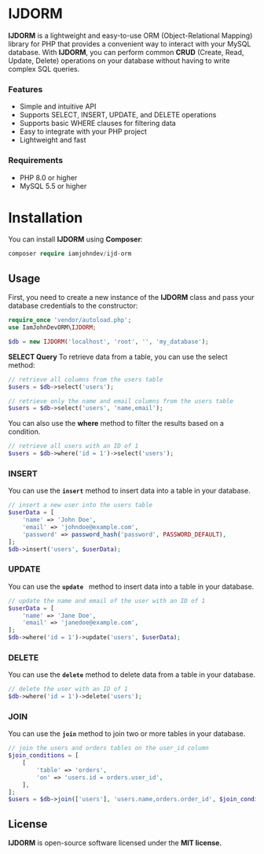# IJDORM
**IJDORM** is a lightweight and easy-to-use ORM (Object-Relational Mapping) library for PHP that provides a convenient way to interact with your MySQL database. With **IJDORM**, you can perform common **CRUD** (Create, Read, Update, Delete) operations on your database without having to write complex SQL queries.

### Features
- Simple and intuitive API
- Supports SELECT, INSERT, UPDATE, and DELETE operations
- Supports basic WHERE clauses for filtering data
- Easy to integrate with your PHP project
- Lightweight and fast

### Requirements
- PHP 8.0 or higher
- MySQL 5.5 or higher

# Installation
You can install **IJDORM** using **Composer**:
```php
composer require iamjohndev/ijd-orm
```
## Usage
First, you need to create a new instance of the **IJDORM** class and pass your database credentials to the constructor:

```php
require_once 'vendor/autoload.php';
use IamJohnDevORM\IJDORM;

$db = new IJDORM('localhost', 'root', '', 'my_database');
```
**SELECT Query**
To retrieve data from a table, you can use the select method:
```php
// retrieve all columns from the users table
$users = $db->select('users');

// retrieve only the name and email columns from the users table
$users = $db->select('users', 'name,email');

```
You can also use the **where** method to filter the results based on a condition.
```php
// retrieve all users with an ID of 1
$users = $db->where('id = 1')->select('users');
```

### INSERT
You can use the **`insert`** method to insert data into a table in your database.
```php
// insert a new user into the users table
$userData = [
    'name' => 'John Doe',
    'email' => 'johndoe@example.com',
    'password' => password_hash('password', PASSWORD_DEFAULT),
];
$db->insert('users', $userData);
```

### UPDATE
You can use the **`update `** method to insert data into a table in your database.
```php
// update the name and email of the user with an ID of 1
$userData = [
    'name' => 'Jane Doe',
    'email' => 'janedoe@example.com',
];
$db->where('id = 1')->update('users', $userData);

```

### DELETE
You can use the **`delete`** method to delete data from a table in your database.

```php
// delete the user with an ID of 1
$db->where('id = 1')->delete('users');

```

### JOIN
You can use the **`join`** method to join two or more tables in your database.

```php
// join the users and orders tables on the user_id column
$join_conditions = [
    [
        'table' => 'orders',
        'on' => 'users.id = orders.user_id',
    ],
];
$users = $db->join(['users'], 'users.name,orders.order_id', $join_conditions);

```

## License
**IJDORM** is open-source software licensed under the **MIT license.**